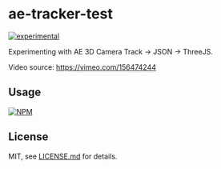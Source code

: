 # ae-tracker-test

[![experimental](http://badges.github.io/stability-badges/dist/experimental.svg)](http://github.com/badges/stability-badges)

Experimenting with AE 3D Camera Track -> JSON -> ThreeJS.

Video source: https://vimeo.com/156474244

## Usage

[![NPM](https://nodei.co/npm/ae-tracker-test.png)](https://www.npmjs.com/package/ae-tracker-test)

## License

MIT, see [LICENSE.md](http://github.com/Jam3/ae-tracker-test/blob/master/LICENSE.md) for details.
